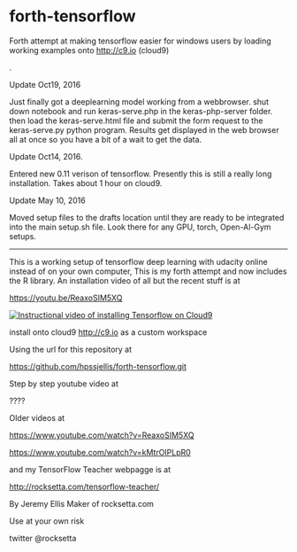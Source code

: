# forth-tensorflow
Forth attempt at making tensorflow easier for windows users by loading working examples onto http://c9.io  (cloud9)

.



Update Oct19, 2016

Just finally got a deeplearning model working from a webbrowser. shut down notebook and run keras-serve.php in the keras-php-server folder. then load the keras-serve.html file and submit the form request to the keras-serve.py python program. Results get displayed in the web browser all at once so you have a bit of a wait to get the data.


Update Oct14, 2016.

Entered new 0.11 verison of tensorflow. Presently this is still a really long installation. Takes about 1 hour on cloud9. 

Update May 10, 2016

Moved setup files to the drafts location until they are ready to be integrated into the main setup.sh file. Look there for any GPU, torch, Open-Al-Gym setups.

-----------------------------------------------------------


This is a working setup of tensorflow deep learning with udacity online instead of on your own computer, This is my forth attempt and now includes the R library. An installation video of all but the recent stuff is at




https://youtu.be/ReaxoSIM5XQ



[![Instructional video of installing Tensorflow on Cloud9](http://img.youtube.com/vi/ReaxoSIM5XQ/0.jpg)](https://youtu.be/ReaxoSIM5XQ)
















install onto cloud9 http://c9.io as a custom workspace

Using the url for this repository at


https://github.com/hpssjellis/forth-tensorflow.git






Step by step youtube video at 

????


Older videos at

https://www.youtube.com/watch?v=ReaxoSIM5XQ


https://www.youtube.com/watch?v=kMtrOIPLpR0




and my TensorFlow Teacher webpagge is at

http://rocksetta.com/tensorflow-teacher/







By Jeremy Ellis Maker of rocksetta.com 

Use at your own risk

twitter @rocksetta













